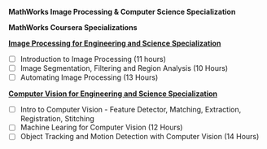 **MathWorks Image Processing  &amp; Computer Science Specialization**

**MathWorks Coursera Specializations**

[**Image Processing for Engineering and Science Specialization**](https://www.coursera.org/specializations/image-processing)
- [ ] Introduction to Image Processing (11 hours)
- [ ] Image Segmentation, Filtering and Region Analysis (10 Hours)
- [ ] Automating Image Processing (13 Hours)

[**Computer Vision for Engineering and Science Specialization**](https://www.coursera.org/specializations/computer-vision)
- [ ] Intro to Computer Vision - Feature Detector, Matching, Extraction, Registration, Stitching
- [ ] Machine Learing for Computer Vision (12 Hours)
- [ ] Object Tracking and Motion Detection with Computer Vision (14 Hours)
